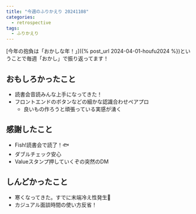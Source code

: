 ```yaml
---
title: "今週のふりかえり 20241108"
categories:
  - retrospective
tags:
  - ふりかえり
---
```


[今年の抱負は「おかしな年！」]({% post_url 2024-04-01-houfu2024 %})ということで毎週「おかし」で振り返ってます！  

## おもしろかったこと

- 読書会音読みんな上手になってきた！
- フロントエンドのボタンなどの細かな認識合わせペアプロ
  - 良いもの作ろうと頑張っている実感が湧く

## 感謝したこと

- Fish!読書会で読了！🐟
- ダブルチェック安心
- Valueスタンプ押していくぞの突然のDM

## しんどかったこと

- 寒くなってきた。すでに末端冷え性発生🥶
- カジュアル面談時間の使い方反省！
